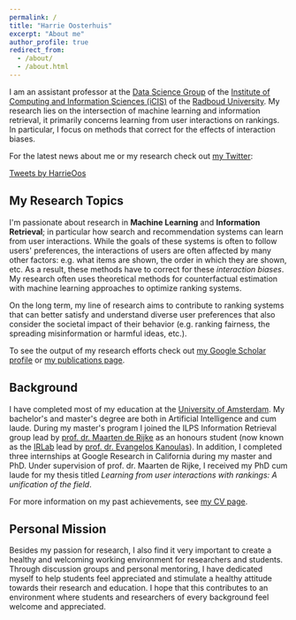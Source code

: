 ```yaml
---
permalink: /
title: "Harrie Oosterhuis"
excerpt: "About me"
author_profile: true
redirect_from: 
  - /about/
  - /about.html
---
```


I am an assistant professor at the [Data Science Group](https://www.ru.nl/datascience/) of the [Institute of Computing and Information Sciences (iCIS)](https://www.ru.nl/icis/) of the [Radboud University](https://www.ru.nl/english/).
My research lies on the intersection of machine learning and information retrieval, it primarily concerns learning from user interactions on rankings.
In particular, I focus on methods that correct for the effects of interaction biases.

For the latest news about me or my research check out [my Twitter](https://twitter.com/HarrieOos): <!-- or [my blog posts](year-archive). -->

<a class="twitter-timeline" data-height="400" data-dnt="true" href="https://twitter.com/HarrieOos?ref_src=twsrc%5Etfw">Tweets by HarrieOos</a> <script async src="https://platform.twitter.com/widgets.js" charset="utf-8"></script>


My Research Topics
------
I'm passionate about research in **Machine Learning** and **Information Retrieval**; in particular how search and recommendation systems can learn from user interactions.
While the goals of these systems is often to follow users' preferences, the interactions of users are often affected by many other factors: e.g. what items are shown, the order in which they are shown, etc.
As a result, these methods have to correct for these _interaction biases_.
My research often uses theoretical methods for counterfactual estimation with machine learning approaches to optimize ranking systems.

On the long term, my line of research aims to contribute to ranking systems that can better satisfy and understand diverse user preferences that also consider the societal impact of their behavior (e.g. ranking fairness, the spreading misinformation or harmful ideas, etc.).

To see the output of my research efforts check out [my Google Scholar profile](https://scholar.google.com/citations?user=e9JynrAAAAAJ) or [my publications page](publications).

Background
------
I have completed most of my education at the [University of Amsterdam](https://www.uva.nl/en).
My bachelor's and master's degree are both in Artificial Intelligence and cum laude.
During my master's program I joined the ILPS Information Retrieval group lead by [prof. dr. Maarten de Rijke](https://staff.fnwi.uva.nl/m.derijke/) as an honours student (now known as the [IRLab](https://irlab.science.uva.nl/) lead by [prof. dr. Evangelos Kanoulas](https://staff.fnwi.uva.nl/e.kanoulas/)).
In addition, I completed three internships at Google Research in California during my master and PhD.
Under supervision of prof. dr. Maarten de Rijke, I received my PhD cum laude for my thesis titled _Learning from user interactions with rankings: A unification of the field_.

For more information on my past achievements, see [my CV page](https://harrieo.github.io//cv/).

Personal Mission
------
Besides my passion for research, I also find it very important to create a healthy and welcoming working environment for researchers and students.
Through discussion groups and personal mentoring, I have dedicated myself to help students feel appreciated and stimulate a healthy attitude towards their research and education.
I hope that this contributes to an environment where students and researchers of every background feel welcome and appreciated.
